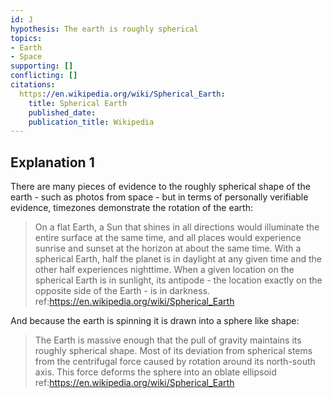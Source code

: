 ```yaml
---
id: J
hypothesis: The earth is roughly spherical
topics:
- Earth
- Space
supporting: []
conflicting: []
citations:
  https://en.wikipedia.org/wiki/Spherical_Earth:
    title: Spherical Earth
    published_date: 
    publication_title: Wikipedia
---
```

## Explanation 1

There are many pieces of evidence to the roughly spherical shape of the earth - such as photos from space - but in terms of personally verifiable evidence, timezones demonstrate the rotation of the earth:

> On a flat Earth, a Sun that shines in all directions would illuminate the entire surface at the same time, and all places would experience sunrise and sunset at the horizon at about the same time. With a spherical Earth, half the planet is in daylight at any given time and the other half experiences nighttime. When a given location on the spherical Earth is in sunlight, its antipode - the location exactly on the opposite side of the Earth - is in darkness.
> ref:https://en.wikipedia.org/wiki/Spherical_Earth

And because the earth is spinning it is drawn into a sphere like shape:

> The Earth is massive enough that the pull of gravity maintains its roughly spherical shape. Most of its deviation from spherical stems from the centrifugal force caused by rotation around its north-south axis. This force deforms the sphere into an oblate ellipsoid
> ref:https://en.wikipedia.org/wiki/Spherical_Earth
